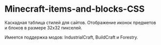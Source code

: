 Minecraft-items-and-blocks-CSS
====================

Каскадная таблица стилей для сайтов. Отображение иконок предметов и блоков в размере 32x32 пикселей.

Имеется поддержка модов: IndustrialCraft, BuildCraft и Forestry.
